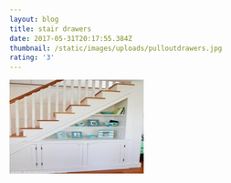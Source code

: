 ```yaml
---
layout: blog
title: stair drawers
date: 2017-05-31T20:17:55.384Z
thumbnail: /static/images/uploads/pulloutdrawers.jpg
rating: '3'
---
```

![stairs](/static/images/uploads/lovely-under-stairs-storage-ideas-5-1000-ideas-about-under-stair-storage-on-pinterest-stair-storage-staircase-storage-and-stair-drawers-500-x-750-small.jpg)
